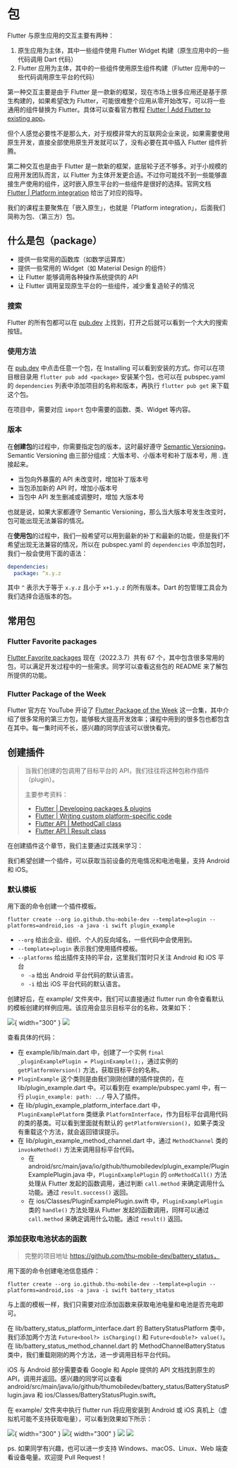 # 包

Flutter 与原生应用的交互主要有两种：

1. 原生应用为主体，其中一些组件使用 Flutter Widget 构建（原生应用中的一些代码调用 Dart 代码）
2. Flutter 应用为主体，其中的一些组件使用原生组件构建（Flutter 应用中的一些代码调用原生平台的代码）

第一种交互主要是由于 Flutter 是一款新的框架，现在市场上很多应用还是基于原生构建的，如果希望改为 Flutter，可能很难整个应用从零开始改写，可以将一些通用的组件替换为 Flutter。具体可以查看官方教程 [Flutter | Add Flutter to existing app](https://docs.flutter.dev/development/add-to-app)。

但个人感觉必要性不是那么大，对于规模非常大的互联网企业来说，如果需要使用原生开发，直接全部使用原生开发就可以了，没有必要在其中插入 Flutter 组件折腾。

第二种交互也是由于 Flutter 是一款新的框架，底层轮子还不够多。对于小规模的应用开发团队而言，以 Flutter 为主体开发更合适。不过你可能找不到一些能够直接生产使用的组件，这时嵌入原生平台的一些组件是很好的选择。官网文档 [Flutter | Platform integration](https://docs.flutter.dev/development/platform-integration) 给出了对应的指导。

我们的课程主要聚焦在「嵌入原生」，也就是「Platform integration」，后面我们简称为包、（第三方）包。

## 什么是包（package）

- 提供一些常用的函数库（如数学运算库）
- 提供一些常用的 Widget（如 Material Design 的组件）
- 让 Flutter 能够调用各种操作系统提供的 API
- 让 Flutter 调用呈现原生平台的一些组件，减少重复造轮子的情况

### 搜索

Flutter 的所有包都可以在 [pub.dev](https://pub.dev) 上找到，打开之后就可以看到一个大大的搜索按钮。

### 使用方法

在 [pub.dev](https://pub.dev) 中点击任意一个包，在 Installing 可以看到安装的方式。你可以在项目根目录用 `flutter pub add <package>` 安装某个包，也可以在 pubspec.yaml 的 `dependencies` 列表中添加项目的名称和版本，再执行 `flutter pub get` 来下载这个包。

在项目中，需要对应 `import` 包中需要的函数、类、Widget 等内容。

### 版本

在**创建包**的过程中，你需要指定包的版本，这时最好遵守 [Semantic Versioning](https://semver.org)。Semantic Versioning 由三部分组成：大版本号、小版本号和补丁版本号，用 . 连接起来。

- 当包向外暴露的 API 未改变时，增加补丁版本号
- 当包添加新的 API 时，增加小版本号
- 当包中 API 发生删减或调整时，增加 大版本号

也就是说，如果大家都遵守 Semantic Versioning，那么当大版本号发生改变时，包可能出现无法兼容的情况。

在**使用包**的过程中，我们一般希望可以用到最新的补丁和最新的功能，但是我们不希望出现无法兼容的情况，所以在 pubspec.yaml 的 `dependencies` 中添加包时，我们一般会使用下面的语法：

```yml
dependencies:
  package: ^x.y.z
```

其中 `^` 表示大于等于 `x.y.z` 且小于 `x+1.y.z` 的所有版本。Dart 的包管理工具会为我们选择合适版本的包。

## 常用包

### Flutter Favorite packages

[Flutter Favorite packages](https://pub.dev/packages?q=is%3Aflutter-favorite) 现在（2022.3.7）共有 67 个，其中包含很多常用的包，可以满足开发过程中的一些需求。同学可以查看这些包的 README 来了解包所提供的功能。

### Flutter Package of the Week

Flutter 官方在 YouTube 开设了 [Flutter Package of the Week](https://www.youtube.com/playlist?list=PLjxrf2q8roU1quF6ny8oFHJ2gBdrYN_AK) 这一合集，其中介绍了很多常用的第三方包，能够极大提高开发效率；课程中用到的很多包也都包含在其中。每一集时间不长，感兴趣的同学应该可以很快看完。

## 创建插件

> 当我们创建的包调用了目标平台的 API，我们往往将这种包称作插件（plugin）。
>
> 主要参考资料：
>
> - [Flutter | Developing packages & plugins](https://docs.flutter.dev/development/packages-and-plugins/developing-packages)
> - [Flutter | Writing custom platform-specific code](https://docs.flutter.dev/development/platform-integration/platform-channels)
> - [Flutter API | MethodCall class](https://api.flutter.dev/flutter/services/MethodCall-class.html)
> - [Flutter API | Result class](https://api.flutter.dev/flutter/flutter_driver/Result-class.html)

在创建插件这个章节，我们主要通过实践来学习：

我们希望创建一个插件，可以获取当前设备的充电情况和电池电量，支持 Android 和 iOS。

### 默认模板

用下面的命令创建一个插件模板。

```
flutter create --org io.github.thu-mobile-dev --template=plugin --platforms=android,ios -a java -i swift plugin_example
```

- `--org` 给出企业、组织、个人的反向域名，一些代码中会使用到。
- `--template=plugin` 表示我们使用插件模板。
- `--platforms` 给出插件支持的平台，这里我们暂时只关注 Android 和 iOS 平台
    - `-a` 给出 Android 平台代码的默认语言。
    - `-i` 给出 iOS 平台代码的默认语言。

创建好后，在 example/ 文件夹中，我们可以直接通过 flutter run 命令查看默认的模板创建的样例应用。该应用会显示目标平台的名称，效果如下：

![](images-flutter-plugin/android-template.jpeg){ width="300" }
![](images-flutter-plugin/ios-template.png)

查看具体的代码：

- 在 example/lib/main.dart 中，创建了一个实例 `final _pluginExamplePlugin = PluginExample();`，通过实例的 `getPlatformVersion()` 方法，获取目标平台的名称。
- `PluginExample` 这个类则是由我们刚刚创建的插件提供的，在 lib/plugin_example.dart 中。可以看到在 example/pubspec.yaml 中，有一行 `plugin_example: path: ../` 导入了插件。
- 在 lib/plugin_example_platform_interface.dart 中，`PluginExamplePlatform` 类继承 `PlatformInterface`，作为目标平台调用代码的类的基类。可以看到里面就有默认的 `getPlatformVersion()`，如果子类没有重载这个方法，就会返回错误提示。
- 在 lib/plugin_example_method_channel.dart 中，通过 `MethodChannel` 类的 `invokeMethod()` 方法来调用目标平台代码。
    - 在 android/src/main/java/io/github/thumobiledev/plugin_example/PluginExamplePlugin.java 中，`PluginExamplePlugin` 的 `onMethodCall()` 方法处理从 Flutter 发起的函数调用，通过判断 `call.method` 来确定调用什么功能。通过 `result.success()` 返回。
    - 在 ios/Classes/PluginExamplePlugin.swift 中，`PluginExamplePlugin` 类的 `handle()` 方法处理从 Flutter 发起的函数调用，同样可以通过 `call.method` 来确定调用什么功能。通过 `result()` 返回。

### 添加获取电池状态的函数

> 完整的项目地址 https://github.com/thu-mobile-dev/battery_status，

用下面的命令创建电池信息插件：

```
flutter create --org io.github.thu-mobile-dev --template=plugin --platforms=android,ios -a java -i swift battery_status
```

与上面的模板一样，我们只需要对应添加函数来获取电池电量和电池是否充电即可。

在 lib/battery_status_platform_interface.dart 的 BatteryStatusPlatform 类中，我们添加两个方法 `Future<bool?> isCharging()` 和 `Future<double?> value()`。在 lib/battery_status_method_channel.dart 的 MethodChannelBatteryStatus 类中，我们重载刚刚的两个方法，进一步调用目标平台代码。

iOS 与 Android 部分需要查看 Google 和 Apple 提供的 API 文档找到原生的 API，调用并返回。感兴趣的同学可以查看 android/src/main/java/io/github/thumobiledev/battery_status/BatteryStatusPlugin.java 和 ios/Classes/BatteryStatusPlugin.swift。

在 example/ 文件夹中执行 flutter run 将应用安装到 Android 或 iOS 真机上（虚拟机可能不支持获取电量），可以看到效果如下所示：

![](images-flutter-plugin/android-not-charging.jpeg){ width="300" }
![](images-flutter-plugin/android-charging.jpeg){ width="300" }
![](images-flutter-plugin/ios-not-charging.png)
![](images-flutter-plugin/ios-charging.png)

ps. 如果同学有兴趣，也可以进一步支持 Windows、macOS、Linux、Web 端查看设备电量。欢迎提 Pull Request！
